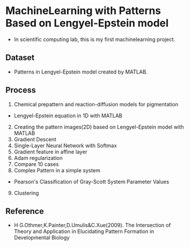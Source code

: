 # MachineLearning with Patterns Based on Lengyel-Epstein model
- In scientific computing lab, this is my first machinelearning project.

## Dataset
- Patterns in Lengyel-Epstein model created by MATLAB.

## Process
1. Chemical prepattern and reaction-diffusion models for pigmentation
  - Lengyel-Epstein equation in 1D with MATLAB
2. Creating the pattern images(2D) based on Lengyel-Epstein model with MATLAB
3. Gradient Descent
4. Single-Layer Neural Network with Softmax
5. Gradient feature in affine layer
6. Adam regularization
7. Compare 10 cases
8. Complex Pattern in a simple system
  - Pearson's Classification of Gray-Scott System Parameter Values
9. Clustering

## Reference
- H G.Othmer,K.Painter,D.Umulis&C.Xue(2009). The Intersection of Theory and Application in Elucidating Pattern Formation in Developmental Biology
